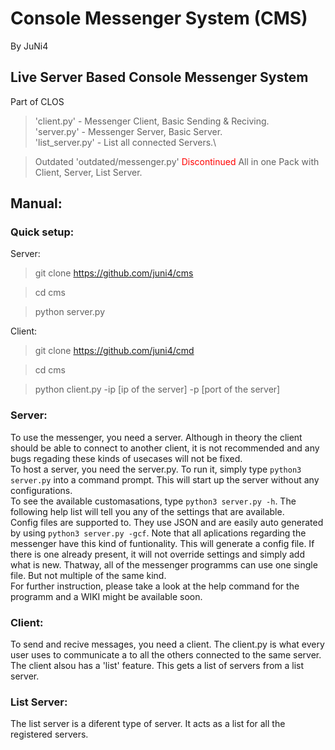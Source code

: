 # Console Messenger System (CMS)
By JuNi4

## Live Server Based Console Messenger System
Part of CLOS

> 'client.py' - Messenger Client, Basic Sending & Reciving.\
> 'server.py' - Messenger Server, Basic Server.\
> 'list_server.py' - List all connected Servers.\

> Outdated 'outdated/messenger.py' <span style="color:red">Discontinued</span> All in one Pack with Client, Server, List Server.

## Manual:
### Quick setup:

Server:

>git clone https://github.com/juni4/cms

>cd cms

>python server.py

Client:

>git clone https://github.com/juni4/cmd

>cd cms

>python client.py -ip [ip of the server] -p [port of the server]

### Server:
To use the messenger, you need a server. Although in theory the client should be able to connect to another client, it is not recommended and any bugs regading these kinds of usecases will not be fixed.\
To host a server, you need the server.py.
To run it, simply type `python3 server.py` into a command prompt. This will start up the server without any configurations.\
To see the available customasations, type `python3 server.py -h`. The following help list will tell you any of the settings that are available.\
Config files are supported to. They use JSON and are easily auto generated by using `python3 server.py -gcf`. Note that all aplications regarding the messenger have this kind of funtionality. This will generate a config file. If there is one already present, it will not override settings and simply add what is new. Thatway, all of the messenger programms can use one single file. But not multiple of the same kind.\
For further instruction, please take a look at the help command for the programm and a WIKI might be available soon.

### Client:
To send and recive messages, you need a client. The client.py is what every user uses to communicate a to all the others connected to the same server.\
The client alsou has a 'list' feature. This gets a list of servers from a list server.

### List Server:
The list server is a diferent type of server. It acts as a list for all the registered servers.
